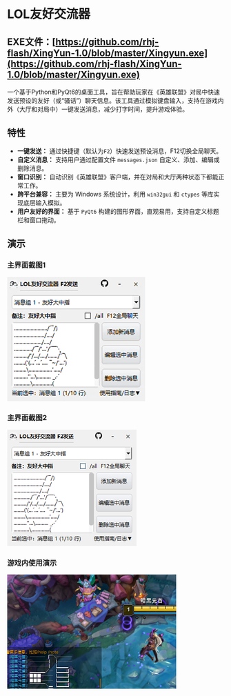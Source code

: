 # LOL友好交流器
## EXE文件：[https://github.com/rhj-flash/XingYun-1.0/blob/master/Xingyun.exe](https://github.com/rhj-flash/XingYun-1.0/blob/master/Xingyun.exe)

一个基于Python和PyQt6的桌面工具，旨在帮助玩家在《英雄联盟》对局中快速发送预设的友好（或“骚话”）聊天信息。该工具通过模拟键盘输入，支持在游戏内外（大厅和对局中）一键发送消息，减少打字时间，提升游戏体验。

## 特性

- **一键发送：** 通过快捷键（默认为`F2`）快速发送预设消息，F12切换全局聊天。
- **自定义消息：** 支持用户通过配置文件 `messages.json` 自定义、添加、编辑或删除消息。
- **窗口识别：** 自动识别《英雄联盟》客户端，并在对局和大厅两种状态下都能正常工作。
- **跨平台兼容：** 主要为 Windows 系统设计，利用 `win32gui` 和 `ctypes` 等库实现底层输入模拟。
- **用户友好的界面：** 基于 `PyQt6` 构建的图形界面，直观易用，支持自定义标题栏和窗口拖动。

## 演示

### 主界面截图1

![主界面截图](https://github.com/rhj-flash/LOL_Chat_Tool/blob/master/example_photo/3.gif)


### 主界面截图2

![主界面截图](https://github.com/rhj-flash/LOL_Chat_Tool/blob/master/example_photo/2.jpg)

### 游戏内使用演示

![游戏内使用演示](https://github.com/rhj-flash/LOL_Chat_Tool/blob/master/example_photo/1.jpg)






